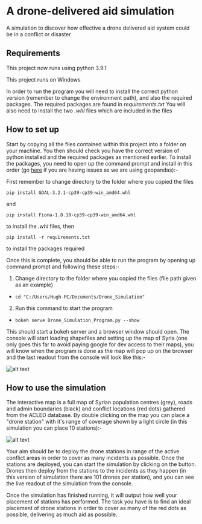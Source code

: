 # A drone-delivered aid simulation
A simulation to discover how effective a drone delivered aid system could be in a conflict or disaster
## Requirements
This project now runs using python 3.9.1

This project runs on Windows

In order to run the program you will need to install the correct python version (remember to change the environment path), and also the required packages.
The required packages are found in *requirements.txt* You will also need to install the two *.whl* files which are included in the files

## How to set up
Start by copying all the files contained within this project into a folder on your machine. You then should check you have the correct version of python installed and the required packages as mentioned earlier. To install the packages, you need to open up the command prompt and install in this order (go [here](https://geoffboeing.com/2014/09/using-geopandas-windows/) if you are having issues as we are using geopandas):-

First remember to change directory to the folder where you copied the files

```pip install GDAL-3.2.1-cp39-cp39-win_amd64.whl```

and

```pip install Fiona-1.8.18-cp39-cp39-win_amd64.whl```

to install the *.whl* files, then

```pip install -r requirements.txt```

to install the packages required


Once this is complete, you should be able to run the program by opening up command prompt and following these steps:-

1. Change directory to the folder where you copied the files (file path given as an example)
* ```cd "C:/Users/Hugh-PC/Documents/Drone_Simulation"```
2. Run this command to start the program
* ```bokeh serve Drone_Simulation_Program.py --show```

This should start a bokeh server and a browser window should open. The console will start loading shapefiles and setting up the map of Syria
(one only goes this far to avoid paying google for dev access to their maps), you will know when the program is done as the map will pop up on 
the browser and the last readout from the console will look like this:-

![alt text](https://i.imgur.com/sA2SF8r.png)

## How to use the simulation
The interactive map is a full map of Syrian population centres (grey), roads and admin boundaries (black) and conflict locations (red dots) gathered from the ACLED database. 
By double clicking on the map you can place a "drone station" with it's range of coverage shown by a light circle (in this simulation you can place 10 stations):-

![alt text](https://i.imgur.com/x3OidzP.png)

Your aim should be to deploy the drone stations in range of the active conflict areas in order to cover as many incidents as possible. Once the stations are deployed, you can start the simulation by clicking on the button.
Drones then deploy from the stations to the incidents as they happen (in this version of simulation there are 101 drones per station), and you can see the live readout of the simulation from the console. 

Once the simulation has finished running, it will output how well your placement of stations has performed.
The task you have is to find an ideal placement of drone stations in order to cover as many of the red dots as possible, delivering as much aid as possible.
